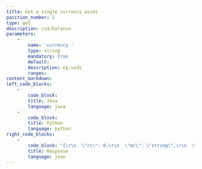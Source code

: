 ```yaml
---
title: Get a single currency asset
position_number: 2
type: get
description: /v4/balance
parameters:
    -
        name: 'currency '
        type: string
        mandatory: true
        default:
        description: eg:usdt
        ranges:
content_markdown:
left_code_blocks:
    -
        code_block:
        title: Java
        language: java
    -
        code_block:
        title: Python
        language: python
right_code_blocks:
    -
        code_block: "{\r\n  \"rc\": 0,\r\n  \"mc\": \"string\",\r\n  \"ma\": [\r\n    {}\r\n  ],\r\n  \"result\": {\r\n    \"currency\": \"usdt\",  \r\n    \"currencyId\": 0,   \r\n    \"frozenAmount\": 0,  \r\n    \"availableAmount\": 0,  \r\n    \"totalAmount\": 0,    \r\n    \"convertBtcAmount\": 0  //Converted BTC amount\r\n  }\r\n}"
        title: Response
        language: json
---
```

